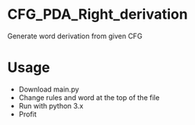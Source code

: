 # CFG_PDA_Right_derivation
Generate word derivation from given CFG

# Usage
* Download main.py
* Change rules and word at the top of the file
* Run with python 3.x
* Profit
